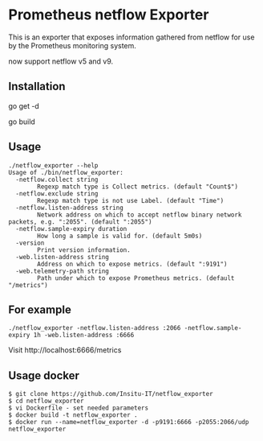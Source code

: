 # Prometheus netflow Exporter
This is an exporter that exposes information gathered from netflow for use by the Prometheus monitoring system.

now support netflow v5 and v9.

## Installation
go get -d

go build

## Usage
```
./netflow_exporter --help
Usage of ./bin/netflow_exporter:
  -netflow.collect string
        Regexp match type is Collect metrics. (default "Count$")
  -netflow.exclude string
        Regexp match type is not use Label. (default "Time")
  -netflow.listen-address string
        Network address on which to accept netflow binary network packets, e.g. ":2055". (default ":2055")
  -netflow.sample-expiry duration
        How long a sample is valid for. (default 5m0s)
  -version
        Print version information.
  -web.listen-address string
        Address on which to expose metrics. (default ":9191")
  -web.telemetry-path string
        Path under which to expose Prometheus metrics. (default "/metrics")
```
## For example
```
./netflow_exporter -netflow.listen-address :2066 -netflow.sample-expiry 1h -web.listen-address :6666
```
Visit http://localhost:6666/metrics

## Usage docker
```
$ git clone https://github.com/Insitu-IT/netflow_exporter
$ cd netflow_exporter
$ vi Dockerfile - set needed parameters
$ docker build -t netflow_exporter .
$ docker run --name=netflow_exporter -d -p9191:6666 -p2055:2066/udp netflow_exporter
```



